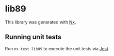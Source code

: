 # lib89

This library was generated with [Nx](https://nx.dev).

## Running unit tests

Run `nx test lib89` to execute the unit tests via [Jest](https://jestjs.io).
